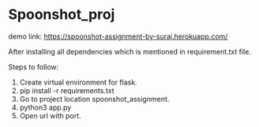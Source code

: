 # Spoonshot_proj

demo link: https://spoonshot-assignment-by-suraj.herokuapp.com/

After installing all dependencies which is mentioned in requirement.txt file.

Steps to follow:
1. Create virtual environment for flask.
2. pip install -r requirements.txt
3. Go to project location spoonshot_assignment.
4. python3 app.py
5. Open url with port.
